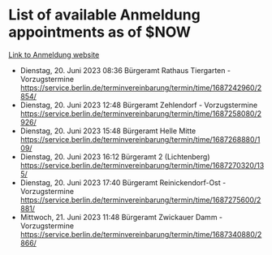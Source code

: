 # List of available Anmeldung appointments as of $NOW
[Link to Anmeldung website](https://service.berlin.de/terminvereinbarung/termin/tag.php?termin=1&anliegen[]=120686&dienstleisterlist=122210,122217,327316,122219,327312,122227,327314,122231,327346,122243,327348,122254,122252,329742,122260,329745,122262,329748,122271,327278,122273,327274,122277,327276,330436,122280,327294,122282,327290,122284,327292,122291,327270,122285,327266,122286,327264,122296,327268,150230,329760,122297,327286,122294,327284,122312,329763,122314,329775,122304,327330,122311,327334,122309,327332,317869,122281,327352,122279,329772,122283,122276,327324,122274,327326,122267,329766,122246,327318,122251,327320,122257,327322,122208,327298,122226,327300&herkunft=http%3A%2F%2Fservice.berlin.de%2Fdienstleistung%2F120686%2F)
- Dienstag, 20. Juni 2023 08:36 Bürgeramt Rathaus Tiergarten - Vorzugstermine https://service.berlin.de/terminvereinbarung/termin/time/1687242960/2854/
- Dienstag, 20. Juni 2023 12:48 Bürgeramt Zehlendorf - Vorzugstermine https://service.berlin.de/terminvereinbarung/termin/time/1687258080/2926/
- Dienstag, 20. Juni 2023 15:48 Bürgeramt Helle Mitte https://service.berlin.de/terminvereinbarung/termin/time/1687268880/109/
- Dienstag, 20. Juni 2023 16:12 Bürgeramt 2 (Lichtenberg) https://service.berlin.de/terminvereinbarung/termin/time/1687270320/135/
- Dienstag, 20. Juni 2023 17:40 Bürgeramt Reinickendorf-Ost - Vorzugstermine https://service.berlin.de/terminvereinbarung/termin/time/1687275600/2881/
- Mittwoch, 21. Juni 2023 11:48 Bürgeramt Zwickauer Damm - Vorzugstermine https://service.berlin.de/terminvereinbarung/termin/time/1687340880/2866/
